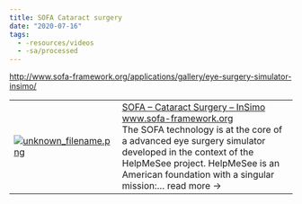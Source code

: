 ```yaml
---
title: SOFA Cataract surgery
date: "2020-07-16"
tags:
  - -resources/videos
  - -sa/processed
---
```


<http://www.sofa-framework.org/applications/gallery/eye-surgery-simulator-insimo/>

|     |     |
| --- | --- |
| [![unknown_filename.png](./_resources/SOFA_Cataract_surgery.resources/unknown_filename.png)](http://www.sofa-framework.org/applications/gallery/eye-surgery-simulator-insimo/) | [SOFA – Cataract Surgery – InSimo](http://www.sofa-framework.org/applications/gallery/eye-surgery-simulator-insimo/)<br>www.sofa-framework.org<br>The SOFA technology is at the core of a advanced eye surgery simulator developed in the context of the HelpMeSee project. HelpMeSee is an American foundation with a singular mission:… read more → |     |

